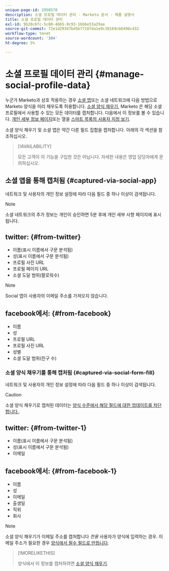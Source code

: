 ```yaml
---
unique-page-id: 2950578
description: 소셜 프로필 데이터 관리 - Marketo 문서 - 제품 설명서
title: 소셜 프로필 데이터 관리
exl-id: 9b20c6fc-5c80-4665-9c93-1bb6e53a29ae
source-git-commit: 72e1d29347bd5b77107da1e9c30169cb6490c432
workflow-type: tm+mt
source-wordcount: '304'
ht-degree: 5%

---
```


# 소셜 프로필 데이터 관리 {#manage-social-profile-data}

누군가 Marketo과 상호 작용하는 경우 [소셜 앱](/help/marketo/product-docs/demand-generation/social/configuring-social-actions/customize-social-app-button.md)또는 소셜 네트워크에 다음 방법으로 Marketo 양식을 미리 채우도록 허용합니다. [소셜 양식 채우기](/help/marketo/product-docs/demand-generation/forms/form-actions/enable-social-form-fill-on-a-form.md), Marketo 은 해당 소셜 프로필에서 사용할 수 있는 모든 데이터를 캡처합니다. 다음에서 이 정보를 볼 수 있습니다. [개인 세부 정보 페이지](/help/marketo/product-docs/core-marketo-concepts/smart-lists-and-static-lists/managing-people-in-smart-lists/using-the-person-detail-page.md)또는 열을 [스마트 목록의 사용자 지정 보기](/help/marketo/product-docs/core-marketo-concepts/smart-lists-and-static-lists/using-smart-lists/create-and-change-views-for-lists-and-smart-list.md).

소셜 양식 채우기 및 소셜 앱은 약간 다른 필드 집합을 캡처합니다. 아래의 각 섹션을 참조하십시오.

>[!AVAILABILITY]
>
>모든 고객이 이 기능을 구입한 것은 아닙니다. 자세한 내용은 영업 담당자에게 문의하십시오.

## 소셜 앱을 통해 캡처됨 {#captured-via-social-app}

네트워크 및 사용자의 개인 정보 설정에 따라 다음 필드 중 하나 이상이 검색됩니다.

>[!NOTE]
>
>소셜 네트워크의 추가 정보는 개인이 승인하면 5분 후에 개인 세부 사항 페이지에 표시됩니다.

## twitter: {#from-twitter}

* 이름(표시 이름에서 구문 분석됨)
* 성(표시 이름에서 구문 분석됨)
* 프로필 사진 URL
* 프로필 페이지 URL
* 소셜 도달 범위(팔로워수)

>[!NOTE]
>
>Social 앱이 사용자의 이메일 주소를 가져오지 않습니다.

## facebook에서: {#from-facebook}

* 이름
* 성
* 프로필 URL
* 프로필 사진 URL
* 성별
* 소셜 도달 범위(친구 수)

### 소셜 양식 채우기를 통해 캡처됨 {#captured-via-social-form-fill}

네트워크 및 사용자의 개인 정보 설정에 따라 다음 필드 중 하나 이상이 검색됩니다.

>[!CAUTION]
>
>소셜 양식 채우기로 캡처된 데이터는 [양식 수준에서 해당 필드에 대한 업데이트를 차단합니다.](/help/marketo/product-docs/administration/field-management/block-updates-to-a-field.md).

## twitter: {#from-twitter-1}

* 이름(표시 이름에서 구문 분석됨)
* 성(표시 이름에서 구문 분석됨)
* 이메일

## facebook에서: {#from-facebook-1}

* 이름
* 성
* 이메일
* 출생일
* 직위
* 회사

>[!NOTE]
>
>소셜 양식 채우기가 이메일 주소를 캡처합니다 _전용_ 사용자가 양식에 입력하는 경우. 이메일 주소가 필요한 경우 [양식에서 필수 필드로 만듭니다](/help/marketo/product-docs/demand-generation/forms/creating-a-form/make-a-form-field-required.md).

>[!MORELIKETHIS]
>
>양식에서 이 정보를 캡처하려면 [소셜 양식 채우기](/help/marketo/product-docs/demand-generation/forms/form-actions/enable-social-form-fill-on-a-form.md).
